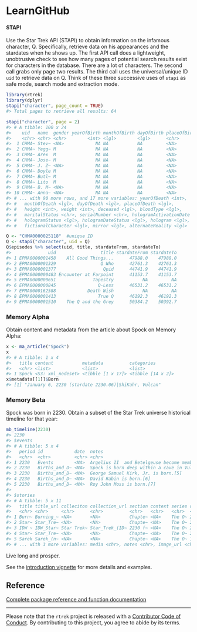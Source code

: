 # LearnGitHub
#### STAPI

Use the Star Trek API (STAPI) to obtain information on the infamous character, Q. Specifically, retrieve data on his appearances and the stardates when he shows up. The first API call does a lightweight, unobtrusive check to see how many pages of potential search results exist for characters in the database. There are a lot of characters. The second call grabs only page two results. The third call uses the universal/unique ID `uid` to retrieve data on Q. Think of these three successive uses of `stapi` as safe mode, search mode and extraction mode.

``` r
library(rtrek)
library(dplyr)
stapi("character", page_count = TRUE)
#> Total pages to retrieve all results: 64

stapi("character", page = 2)
#> # A tibble: 100 x 24
#>    uid   name  gender yearOfBirth monthOfBirth dayOfBirth placeOfBirth
#>    <chr> <chr> <chr>        <int> <lgl>        <lgl>      <chr>       
#>  1 CHMA~ Stev~ <NA>            NA NA           NA         <NA>        
#>  2 CHMA~ Yegg~ M               NA NA           NA         <NA>        
#>  3 CHMA~ Arex  M               NA NA           NA         <NA>        
#>  4 CHMA~ Jose~ M               NA NA           NA         <NA>        
#>  5 CHMA~ J. Z~ <NA>            NA NA           NA         <NA>        
#>  6 CHMA~ Doyle M               NA NA           NA         <NA>        
#>  7 CHMA~ Butl~ M               NA NA           NA         <NA>        
#>  8 CHMA~ Lito  M               NA NA           NA         <NA>        
#>  9 CHMA~ B. M~ <NA>            NA NA           NA         <NA>        
#> 10 CHMA~ Anna~ <NA>            NA NA           NA         <NA>        
#> # ... with 90 more rows, and 17 more variables: yearOfDeath <int>,
#> #   monthOfDeath <lgl>, dayOfDeath <lgl>, placeOfDeath <lgl>,
#> #   height <int>, weight <int>, deceased <lgl>, bloodType <lgl>,
#> #   maritalStatus <chr>, serialNumber <chr>, hologramActivationDate <lgl>,
#> #   hologramStatus <lgl>, hologramDateStatus <lgl>, hologram <lgl>,
#> #   fictionalCharacter <lgl>, mirror <lgl>, alternateReality <lgl>

Q <- "CHMA0000025118"  #unique ID
Q <- stapi("character", uid = Q)
Q$episodes %>% select(uid, title, stardateFrom, stardateTo)
#>              uid                 title stardateFrom stardateTo
#> 1 EPMA0000001458    All Good Things...      47988.0    47988.0
#> 2 EPMA0000001329                 Q Who      42761.3    42761.3
#> 3 EPMA0000001377                  Qpid      44741.9    44741.9
#> 4 EPMA0000000483 Encounter at Farpoint      41153.7    41153.7
#> 5 EPMA0000000651              Tapestry           NA         NA
#> 6 EPMA0000000845                Q-Less      46531.2    46531.2
#> 7 EPMA0000162588            Death Wish           NA         NA
#> 8 EPMA0000001413                True Q      46192.3    46192.3
#> 9 EPMA0000001510    The Q and the Grey      50384.2    50392.7
```

### Memory Alpha

Obtain content and metadata from the article about Spock on Memory Alpha:

``` r
x <- ma_article("Spock")
x
#> # A tibble: 1 x 4
#>   title content           metadata          categories       
#>   <chr> <list>            <list>            <list>           
#> 1 Spock <S3: xml_nodeset> <tibble [1 x 17]> <tibble [14 x 2]>
x$metadata[[1]]$Born
#> [1] "January 6, 2230 (stardate 2230.06)|ShiKahr, Vulcan"
```

### Memory Beta

Spock was born in 2230. Obtain a subset of the Star Trek universe historical timeline for that year:

``` r
mb_timeline(2230)
#> 2230
#> $events
#> # A tibble: 5 x 4
#>   period id            date  notes                                         
#>   <chr>  <chr>         <chr> <chr>                                         
#> 1 2230   Events        <NA>  Argelius II  and Betelgeuse become members of~
#> 2 2230   Births_and_D~ <NA>  Spock is born deep within a cave in Vulcan's ~
#> 3 2230   Births_and_D~ <NA>  George Samuel Kirk, Jr. is born.[5]           
#> 4 2230   Births_and_D~ <NA>  David Rabin is born.[6]                       
#> 5 2230   Births_and_D~ <NA>  Roy John Moss is born.[7]                     
#> 
#> $stories
#> # A tibble: 5 x 11
#>   title title_url colleciton collection_url section context series date 
#>   <chr> <chr>     <chr>      <chr>          <chr>   <chr>   <chr>  <chr>
#> 1 Burn~ Burning_~ <NA>       <NA>           Chapte~ <NA>    The O~ 2230 
#> 2 Star~ Star_Tre~ <NA>       <NA>           Chapte~ <NA>    The O~ 2230 
#> 3 IDW ~ IDW_Star~ Star Trek~ Star_Trek_(ID~ 2230 f~ <NA>    The O~ 2230 
#> 4 Star~ Star_Tre~ <NA>       <NA>           Chapte~ <NA>    The O~ 2230 
#> 5 Sarek Sarek_(n~ <NA>       <NA>           Chapte~ <NA>    The O~ 12 N~
#> # ... with 3 more variables: media <chr>, notes <chr>, image_url <chr>
```

Live long and prosper.

See the [introduction vignette](https://leonawicz.github.io/rtrek/articles/rtrek.html) for more details and examples.

Reference
---------

[Complete package reference and function documentation](https://leonawicz.github.io/rtrek/)

------------------------------------------------------------------------

Please note that the `rtrek` project is released with a [Contributor Code of Conduct](CODE_OF_CONDUCT.md). By contributing to this project, you agree to abide by its terms.